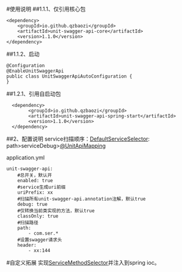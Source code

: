 #使用说明
##1.1.1、仅引用核心包

    <dependency>
        <groupId>io.github.qzbaozi</groupId>
        <artifactId>unit-swagger-api-core</artifactId>
        <version>1.1.0</version>
    </dependency>
##1.1.2、启动
    
    @Configuration
    @EnableUnitSwaggerApi
    public class UnitSwaggerApiAutoConfiguration {
    }

##1.2.1、引用自启动包

      <dependency>
            <groupId>io.github.qzbaozi</groupId>
            <artifactId>unit-swagger-api-spring-start</artifactId>
            <version>1.1.0</version>
      </dependency>
##2、配置说明
service扫描顺序：[DefaultServiceSelector](unit-swagger-api-core/src/main/java/com/qzbaozi/api/swagger/selector/DefaultServiceSelector.java):
path>serviceDebug>[@UnitApiMapping](unit-swagger-api-core/src/main/java/com/qzbaozi/api/annotation/UnitApiMapping.java)

application.yml

    unit-swagger-api:
        #总开关，默认开
        enabled: true
        #service生成uri前缀
        uriPrefix: xx
        #扫描所有unit-swagger-api.annotation注解，默认true
        debug: true
        #仅转换当前类实现的方法，默认true
        classOnly: true
        #扫描路径
        path:
            - com.ser.*
        #设置swagger请求头
        header:
            - xx:144


#自定义拓展
实现[ServiceMethodSelector](unit-swagger-api-core/src/main/java/com/qzbaozi/api/swagger/selector/ServiceMethodSelector.java)并注入到spring ioc。
